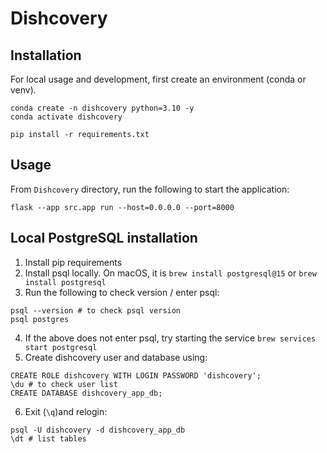 # Dishcovery


## Installation

For local usage and development, first create an environment (conda or venv).

```
conda create -n dishcovery python=3.10 -y
conda activate dishcovery

pip install -r requirements.txt
```

## Usage

From `Dishcovery` directory, run the following to start the application: 

```
flask --app src.app run --host=0.0.0.0 --port=8000
```

## Local PostgreSQL installation

1. Install pip requirements 
2. Install psql locally. On macOS, it is ```brew install postgresql@15``` or ```brew install postgresql```
3. Run the following to check version / enter psql:
```
psql --version # to check psql version
psql postgres 
```
4. If the above does not enter psql, try starting the service ```brew services start postgresql```
5. Create dishcovery user and database using:
```
CREATE ROLE dishcovery WITH LOGIN PASSWORD 'dishcovery';
\du # to check user list
CREATE DATABASE dishcovery_app_db;
```
6. Exit (`\q`)and relogin:
```
psql -U dishcovery -d dishcovery_app_db
\dt # list tables
```
